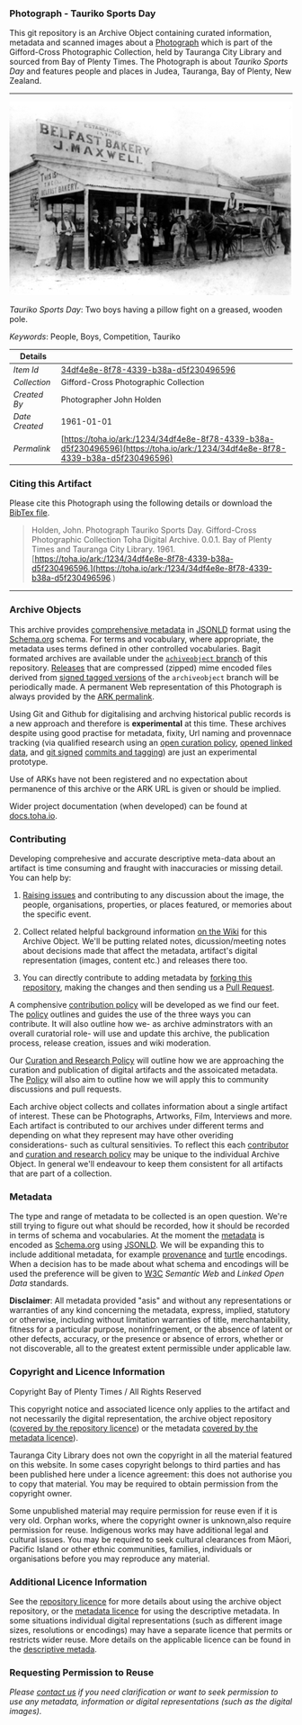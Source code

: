 ### Photograph - Tauriko Sports Day

This git repository is an Archive Object containing curated information, metadata and scanned images about a [Photograph](https://toha.io/ark:/1234/34df4e8e-8f78-4339-b38a-d5f230496596) which is part of the Gifford-Cross Photographic Collection, held by Tauranga City Library and sourced from Bay of Plenty Times. The Photograph is about *Tauriko Sports Day* and features people and places in Judea, Tauranga, Bay of Plenty, New Zealand.

---

![Tauriko Sports Day](data/image/34df4e8e-8f78-4339-b38a-d5f230496596.web.large.jpg)

*Tauriko Sports Day*: Two boys having a pillow fight on a greased, wooden pole.

*Keywords*: People, Boys, Competition, Tauriko

| Details       |         |
| ------------- | -------- |
| *Item Id*     | [34df4e8e-8f78-4339-b38a-d5f230496596](https://toha.io/ark:/1234/34df4e8e-8f78-4339-b38a-d5f230496596) |
| *Collection*  | Gifford-Cross Photographic Collection |
| *Created By*  | Photographer John Holden |
| *Date Created* | 1961-01-01 |
| *Permalink*   | [https://toha.io/ark:/1234/34df4e8e-8f78-4339-b38a-d5f230496596](https://toha.io/ark:/1234/34df4e8e-8f78-4339-b38a-d5f230496596) |

### Citing this Artifact

Please cite this Photograph using the following details or download the [BibTex file](metadata/reference.bib).

> Holden, John. Photograph Tauriko Sports Day. Gifford-Cross Photographic Collection Toha Digital Archive. 0.0.1. Bay of Plenty Times and Tauranga City Library. 1961.<br />
  [https://toha.io/ark:/1234/34df4e8e-8f78-4339-b38a-d5f230496596.](https://toha.io/ark:/1234/34df4e8e-8f78-4339-b38a-d5f230496596.)

---

### Archive Objects

This archive provides [comprehensive metadata](metadata/description.json) in [JSONLD](https://www.w3.org/TR/json-ld/) format using the [Schema.org](https://schema.org) schema. For terms and vocabulary, where appropriate, the metadata uses terms defined in other controlled vocabularies. Bagit formated archives are available under the [```achiveobject``` branch](https://github.com/tgalib/ao-34df4e8e-8f78-4339-b38a-d5f230496596/tree/archiveobject) of this repository. [Releases](https://github.com/tgalib/ao-34df4e8e-8f78-4339-b38a-d5f230496596/releases) that are compressed (zipped) mime encoded files derived from [signed tagged versions](https://git-scm.com/book/en/v2/Git-Basics-Tagging) of the ```archiveobject``` branch will be periodically made. A permanent Web representation of this Photograph is always provided by the [ARK permalink](https://toha.io/ark:/1234/34df4e8e-8f78-4339-b38a-d5f230496596).

Using Git and Github for digitalising and archving historical public records is a new approach and therefore is **experimental** at this time. These archives despite using good practise for metadata, fixity, Url naming and provennace tracking (via qualified research using an [open curation policy](POLICY.md), [opened linked data](https://www.w3.org/standards/semanticweb/data), and [git signed](https://git-scm.com/book/en/v2/Git-Tools-Signing-Your-Work) [commits and tagging](https://github.com/blog/2144-gpg-signature-verification)) are just an experimental prototype.

Use of ARKs have not been registered and no expectation about permanence of this archive or the ARK URL is given or should be implied.

Wider project documentation (when developed) can be found at [docs.toha.io](https://docs.toha.io).

### Contributing

Developing comprehesive and accurate descriptive meta-data about an artifact is time consuming and fraught with inaccuracies or missing detail. You can help by:

1. [Raising issues](https://github.com/tgalib/ao-34df4e8e-8f78-4339-b38a-d5f230496596/issues) and contributing to any discussion about the image, the people, organisations, properties, or places featured, or memories about the specific event.

2. Collect related helpful background information [on the Wiki](https://github.com/tgalib/ao-34df4e8e-8f78-4339-b38a-d5f230496596/wiki) for this Archive Object. We'll be putting related notes, dicussion/meeting notes about decisions made that affect the metadata, artifact's digital representation (images, content etc.) and releases there too.

3. You can directly contribute to adding metadata by [forking this repository](https://help.github.com/articles/fork-a-repo/), making the changes and then sending us a [Pull Request](https://help.github.com/articles/creating-a-pull-request/).

A comphensive [contribution policy](CONTRIBUTOR.md) will be developed as we find our feet. The [policy](CONTRIBUTOR.md) outlines and guides the use of the three ways you can contribute. It will also outline how we- as archive adminstrators with an overall curatorial role- will use and update this archive, the publication process, release creation, issues and wiki moderation.

Our [Curation and Research Policy](POLICY.md) will outline how we are approaching the curation and publication of digital artifacts and the assoicated metadata. The [Policy](POLICY.md) will also aim to outline how we will apply this to community discussions and pull requests.

Each archive object collects and collates information about a single artifact of interest. These can be Photographs, Artworks, Film, Interviews and more. Each artifact is contributed to our archives under different terms and depending on what they represent may have other overiding considerations- such as cultural sensitivies. To reflect this each [contributor](CONTRIBUTOR.md) and [curation and research policy](POLICY.md) may be unique to the individual Archive Object. In general we'll endeavour to keep them consistent for all artifacts that are part of a collection.

### Metadata

The type and range of metadata to be collected is an open question. We're still trying to figure out what should be recorded, how it should be recorded in terms of schema and vocabularies. At the moment the [metadata](metadata/description.json) is encoded as [Schema.org](https://schema.org) using [JSONLD](https://www.w3.org/TR/json-ld/). We will be expanding this to include additional metadata, for example [provenance](https://www.w3.org/TR/prov-overview/) and [turtle](https://www.w3.org/TR/turtle/) encodings. When a decision has to be made about what schema and encodings will be used the preference will be given to [W3C](https://www.w3.org) *Semantic Web* and *Linked Open Data* standards.

**Disclaimer**: All metadata provided "as­is" and without any representations or warranties of any kind concerning the metadata, express, implied, statutory or otherwise, including without limitation warranties of title, merchantability, fitness for a particular purpose, non­infringement, or the absence of latent or other defects, accuracy, or the presence or absence of errors, whether or not discoverable, all to the greatest extent permissible under applicable law.

### Copyright and Licence Information

Copyright Bay of Plenty Times / All Rights Reserved

This copyright notice and associated licence only applies to the artifact and not necessarily the digital representation, the archive object repository ([covered by the repository licence](LICENSE.md)) or the metadata [covered by the metadata licence](metadata/LICENSE.md)).

Tauranga City Library does not own the copyright in all the material featured on this website. In some cases copyright belongs to third parties and has been published here under a licence agreement: this does not authorise you to copy that material. You may be required to obtain permission from the copyright owner.

Some unpublished material may require permission for reuse even if it is very old. Orphan works, where the copyright owner is unknown,also require permission for reuse. Indigenous works may have additional legal and cultural issues. You may be required to seek cultural clearances from Māori, Pacific Island or other ethnic communities, families, individuals or organisations before you may reproduce any material.

### Additional Licence Information

See the [repository licence](LICENSE.md) for more details about using the archive object repository, or the [metadata licence](metadata/LICENSE.md) for using the descriptive metadata. In some situations individual digital representations (such as different image sizes, resolutions or encodings) may have a separate licence that permits or restricts wider reuse. More details on the applicable licence can be found in the [descriptive metada](metadata/description.json).

### Requesting Permission to Reuse

*Please [contact us](mailto:licensing+readme@toha.io?subject=Query%20about%20licensing%20Photograph%20-%20Tauriko%20Sports%20Day%2034df4e8e-8f78-4339-b38a-d5f230496596) if you need clarification or want to seek permission to use any metadata, information or digital representations (such as the digital images).*

